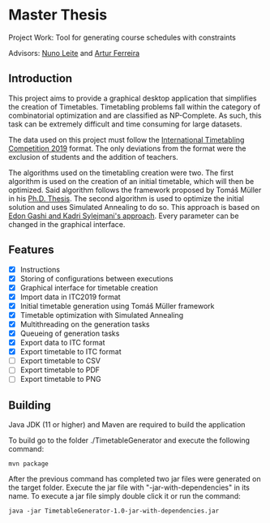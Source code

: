 # Master Thesis

Project Work: Tool for generating course schedules with constraints

Advisors: [Nuno Leite](https://github.com/nleite-isel) and [Artur Ferreira](https://github.com/arturj)

## Introduction

This project aims to provide a graphical desktop application that simplifies the creation of Timetables. Timetabling problems fall within the category of combinatorial optimization and are classified as NP-Complete. As such, this task can be extremely difficult and time consuming for large datasets.

The data used on this project must follow the [International Timetabling Competition 2019](https://www.itc2019.org/home) format. The only deviations from the format were the exclusion of students and the addition of teachers.

The algorithms used on the timetabling creation were two. The first algorithm is used on the creation of an initial timetable, which will then be optimized. Said algorithm follows the framework proposed by Tomáš Müller in his [Ph.D. Thesis](https://muller.unitime.org/phd-thesis.pdf). The second algorithm is used to optimize the initial solution and uses Simulated Annealing to do so. This approach is based on [Edon Gashi and Kadri Sylejmani's approach](https://github.com/edongashi/itc-2019). Every parameter can be changed in the graphical interface.

## Features

- [x] Instructions
- [x] Storing of configurations between executions
- [x] Graphical interface for timetable creation
- [x] Import data in ITC2019 format
- [x] Initial timetable generation using Tomáš Müller framework
- [x] Timetable optimization with Simulated Annealing
- [x] Multithreading on the generation tasks
- [x] Queueing of generation tasks
- [x] Export data to ITC format
- [x] Export timetable to ITC format
- [ ] Export timetable to CSV
- [ ] Export timetable to PDF
- [ ] Export timetable to PNG

## Building

Java JDK (11 or higher) and Maven are required to build the application

To build go to the folder ./TimetableGenerator and execute the following command:

```
mvn package
```

After the previous command has completed two jar files were generated on the target folder. Execute the jar file with "-jar-with-dependencies" in its name. To execute a jar file simply double click it or run the command:

```
java -jar TimetableGenerator-1.0-jar-with-dependencies.jar
```